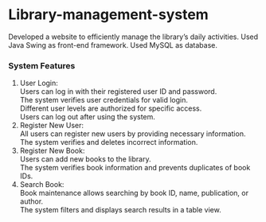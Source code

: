 # Library-management-system
 Developed a website to efficiently manage the library’s daily activities.   Used Java Swing as front-end framework.  Used MySQL as database.
### System Features
1) User Login:<br/>
Users can log in with their registered user ID and password.<br/>
The system verifies user credentials for valid login.<br/>
Different user levels are authorized for specific access.<br/>
Users can log out after using the system.<br/>
2) Register New User:<br/>
All users can register new users by providing necessary information.<br/>
The system verifies and deletes incorrect information.<br/>
3) Register New Book:<br/>
Users can add new books to the library.<br/>
The system verifies book information and prevents duplicates of book IDs.<br/>
4) Search Book:<br/>
Book maintenance allows searching by book ID, name, publication, or author.<br/>
The system filters and displays search results in a table view.<br/>
 
